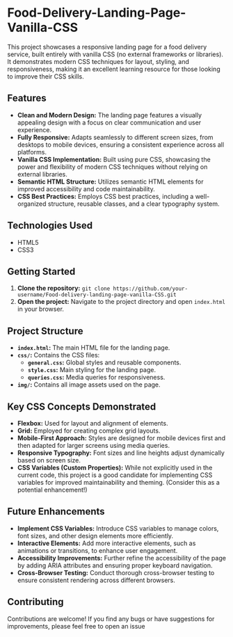 # Food-Delivery-Landing-Page-Vanilla-CSS

This project showcases a responsive landing page for a food delivery service, built entirely with vanilla CSS (no external frameworks or libraries).  It demonstrates modern CSS techniques for layout, styling, and responsiveness, making it an excellent learning resource for those looking to improve their CSS skills.

## Features

* **Clean and Modern Design:**  The landing page features a visually appealing design with a focus on clear communication and user experience.
* **Fully Responsive:**  Adapts seamlessly to different screen sizes, from desktops to mobile devices, ensuring a consistent experience across all platforms.
* **Vanilla CSS Implementation:**  Built using pure CSS, showcasing the power and flexibility of modern CSS techniques without relying on external libraries.
* **Semantic HTML Structure:**  Utilizes semantic HTML elements for improved accessibility and code maintainability.
* **CSS Best Practices:**  Employs CSS best practices, including a well-organized structure, reusable classes, and a clear typography system.

## Technologies Used

* HTML5
* CSS3

## Getting Started

1. **Clone the repository:** `git clone https://github.com/your-username/Food-delivery-landing-page-vanilla-CSS.git`
2. **Open the project:** Navigate to the project directory and open `index.html` in your browser.


## Project Structure

* **`index.html`:** The main HTML file for the landing page.
* **`css/`:** Contains the CSS files:
    * **`general.css`:** Global styles and reusable components.
    * **`style.css`:**  Main styling for the landing page.
    * **`queries.css`:**  Media queries for responsiveness.
* **`img/`:** Contains all image assets used on the page.


## Key CSS Concepts Demonstrated

* **Flexbox:** Used for layout and alignment of elements.
* **Grid:**  Employed for creating complex grid layouts.
* **Mobile-First Approach:**  Styles are designed for mobile devices first and then adapted for larger screens using media queries.
* **Responsive Typography:**  Font sizes and line heights adjust dynamically based on screen size.
* **CSS Variables (Custom Properties):**  While not explicitly used in the current code, this project is a good candidate for implementing CSS variables for improved maintainability and theming.  (Consider this as a potential enhancement!)

## Future Enhancements

* **Implement CSS Variables:**  Introduce CSS variables to manage colors, font sizes, and other design elements more efficiently.
* **Interactive Elements:** Add more interactive elements, such as animations or transitions, to enhance user engagement.
* **Accessibility Improvements:**  Further refine the accessibility of the page by adding ARIA attributes and ensuring proper keyboard navigation.
* **Cross-Browser Testing:**  Conduct thorough cross-browser testing to ensure consistent rendering across different browsers.


## Contributing

Contributions are welcome!  If you find any bugs or have suggestions for improvements, please feel free to open an issue 

